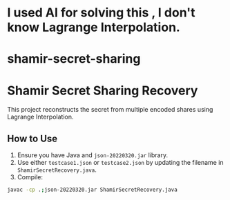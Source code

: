 # I used AI for solving this , I don't know Lagrange Interpolation.
# shamir-secret-sharing
# Shamir Secret Sharing Recovery

This project reconstructs the secret from multiple encoded shares using Lagrange Interpolation.

## How to Use

1. Ensure you have Java and `json-20220320.jar` library.
2. Use either `testcase1.json` or `testcase2.json` by updating the filename in `ShamirSecretRecovery.java`.
3. Compile:

```bash
javac -cp .;json-20220320.jar ShamirSecretRecovery.java
